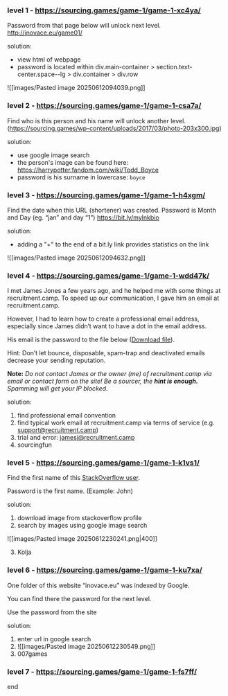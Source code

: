 ### level 1 - https://sourcing.games/game-1/game-1-xc4ya/

Password from that page below will unlock next level.
http://inovace.eu/game01/

solution:
- view html of webpage
- password is located within div.main-container > section.text-center.space--lg > div.container > div.row

![[images/Pasted image 20250612094039.png]]


### level 2 - https://sourcing.games/game-1/game-1-csa7a/

Find who is this person and his name will unlock another level.
(https://sourcing.games/wp-content/uploads/2017/03/photo-203x300.jpg)

solution:
- use google image search
- the person's image can be found here: https://harrypotter.fandom.com/wiki/Todd_Boyce
- password is his surname in lowercase: `boyce`

### level 3 - https://sourcing.games/game-1/game-1-h4xgm/

Find the date when this URL (shortener) was created.
Password is Month and Day (eg. “jan” and day “1”)
https://bit.ly/mylnkbio

solution: 
- adding a "+" to the end of a bit.ly link provides statistics on the link

![[images/Pasted image 20250612094632.png]]

### level 4 - https://sourcing.games/game-1/game-1-wdd47k/

I met James Jones a few years ago, and he helped me with some things at recruitment.camp. To speed up our communication, I gave him an email at recruitment.camp.  

However, I had to learn how to create a professional email address, especially since James didn’t want to have a dot in the email address.

His email is the password to the file below ([Download file](https://sourcing.games/wp-content/uploads/2024/04/james.docx)).
  
Hint: Don’t let bounce, disposable, spam-trap and deactivated emails decrease your sending reputation.

**Note:** _Do not contact James or the owner (me) of recruitment.camp via email or contact form on the site!  Be a sourcer, the **hint is enough.** Spamming will get your IP blocked._

solution:
1. find professional email convention
2. find typical work email at recruitment.camp via terms of service (e.g. support@recruitment.camp)
3. trial and error: jamesj@recruitment.camp
4. sourcingfun

### level 5 - https://sourcing.games/game-1/game-1-k1vs1/

Find the first name of this [StackOverflow user](https://meta.stackoverflow.com/users/5696502/arsen).

Password is the first name. (Example: John)

solution:
1. download image from stackoverflow profile
2. search by images using google image search

![[images/Pasted image 20250612230241.png|400]]

3. Kolja

### level 6 - https://sourcing.games/game-1/game-1-ku7xa/

One folder of this website “inovace.eu” was indexed by Google. 

You can find there the password for the next level.

Use the password from the site

solution:
1. enter url in google search
2. ![[images/Pasted image 20250612230549.png]]
3. 007games

### level 7 - https://sourcing.games/game-1/game-1-fs7ff/

end
